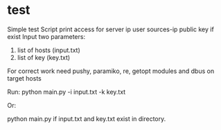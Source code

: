 # test
Simple test
Script print access for server
ip user sources-ip public key if exist
Input two parameters:
1) list of hosts (input.txt)
2) list of key (key.txt)

For correct work need pushy, paramiko, re, getopt modules and dbus on target hosts

Run:
python  main.py -i input.txt -k key.txt

Or:

python  main.py if input.txt and key.txt exist in directory.
